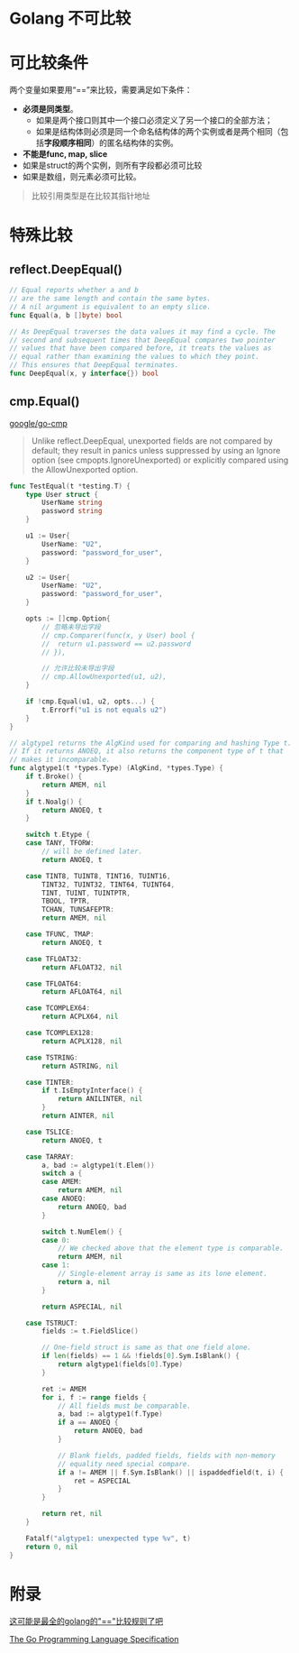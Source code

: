# Golang 不可比较

# 可比较条件

两个变量如果要用“==”来比较，需要满足如下条件：

- **必须是同类型**。
    - 如果是两个接口则其中一个接口必须定义了另一个接口的全部方法；
    - 如果是结构体则必须是同一个命名结构体的两个实例或者是两个相同（包括**字段顺序相同**）的匿名结构体的实例。
- **不能是func, map, slice**
- 如果是struct的两个实例，则所有字段都必须可比较
- 如果是数组，则元素必须可比较。

> 比较引用类型是在比较其指针地址

# 特殊比较

## reflect.DeepEqual()

```go
// Equal reports whether a and b
// are the same length and contain the same bytes.
// A nil argument is equivalent to an empty slice.
func Equal(a, b []byte) bool

// As DeepEqual traverses the data values it may find a cycle. The
// second and subsequent times that DeepEqual compares two pointer
// values that have been compared before, it treats the values as
// equal rather than examining the values to which they point.
// This ensures that DeepEqual terminates.
func DeepEqual(x, y interface{}) bool
```

## cmp.Equal()

[google/go-cmp](https://github.com/google/go-cmp)

> Unlike reflect.DeepEqual, unexported fields are not compared by default; they result in panics unless suppressed by using an Ignore option (see cmpopts.IgnoreUnexported) or explicitly compared using the AllowUnexported option.

```go
func TestEqual(t *testing.T) {
	type User struct {
		UserName string
		password string
	}

	u1 := User{
		UserName: "U2",
		password: "password_for_user",
	}

	u2 := User{
		UserName: "U2",
		password: "password_for_user",
	}

	opts := []cmp.Option{
		// 忽略未导出字段
		// cmp.Comparer(func(x, y User) bool {
		// 	return u1.password == u2.password
		// }),

		// 允许比较未导出字段
		// cmp.AllowUnexported(u1, u2),
	}

	if !cmp.Equal(u1, u2, opts...) {
		t.Errorf("u1 is not equals u2")
	}
}
```

```go
// algtype1 returns the AlgKind used for comparing and hashing Type t.
// If it returns ANOEQ, it also returns the component type of t that
// makes it incomparable.
func algtype1(t *types.Type) (AlgKind, *types.Type) {
	if t.Broke() {
		return AMEM, nil
	}
	if t.Noalg() {
		return ANOEQ, t
	}

	switch t.Etype {
	case TANY, TFORW:
		// will be defined later.
		return ANOEQ, t

	case TINT8, TUINT8, TINT16, TUINT16,
		TINT32, TUINT32, TINT64, TUINT64,
		TINT, TUINT, TUINTPTR,
		TBOOL, TPTR,
		TCHAN, TUNSAFEPTR:
		return AMEM, nil

	case TFUNC, TMAP:
		return ANOEQ, t

	case TFLOAT32:
		return AFLOAT32, nil

	case TFLOAT64:
		return AFLOAT64, nil

	case TCOMPLEX64:
		return ACPLX64, nil

	case TCOMPLEX128:
		return ACPLX128, nil

	case TSTRING:
		return ASTRING, nil

	case TINTER:
		if t.IsEmptyInterface() {
			return ANILINTER, nil
		}
		return AINTER, nil

	case TSLICE:
		return ANOEQ, t

	case TARRAY:
		a, bad := algtype1(t.Elem())
		switch a {
		case AMEM:
			return AMEM, nil
		case ANOEQ:
			return ANOEQ, bad
		}

		switch t.NumElem() {
		case 0:
			// We checked above that the element type is comparable.
			return AMEM, nil
		case 1:
			// Single-element array is same as its lone element.
			return a, nil
		}

		return ASPECIAL, nil

	case TSTRUCT:
		fields := t.FieldSlice()

		// One-field struct is same as that one field alone.
		if len(fields) == 1 && !fields[0].Sym.IsBlank() {
			return algtype1(fields[0].Type)
		}

		ret := AMEM
		for i, f := range fields {
			// All fields must be comparable.
			a, bad := algtype1(f.Type)
			if a == ANOEQ {
				return ANOEQ, bad
			}

			// Blank fields, padded fields, fields with non-memory
			// equality need special compare.
			if a != AMEM || f.Sym.IsBlank() || ispaddedfield(t, i) {
				ret = ASPECIAL
			}
		}

		return ret, nil
	}

	Fatalf("algtype1: unexpected type %v", t)
	return 0, nil
}
```

# 附录

[这可能是最全的golang的"=="比较规则了吧](https://www.jianshu.com/p/a982807819fa)

[The Go Programming Language Specification](https://golang.org/ref/spec#Comparison_operators)